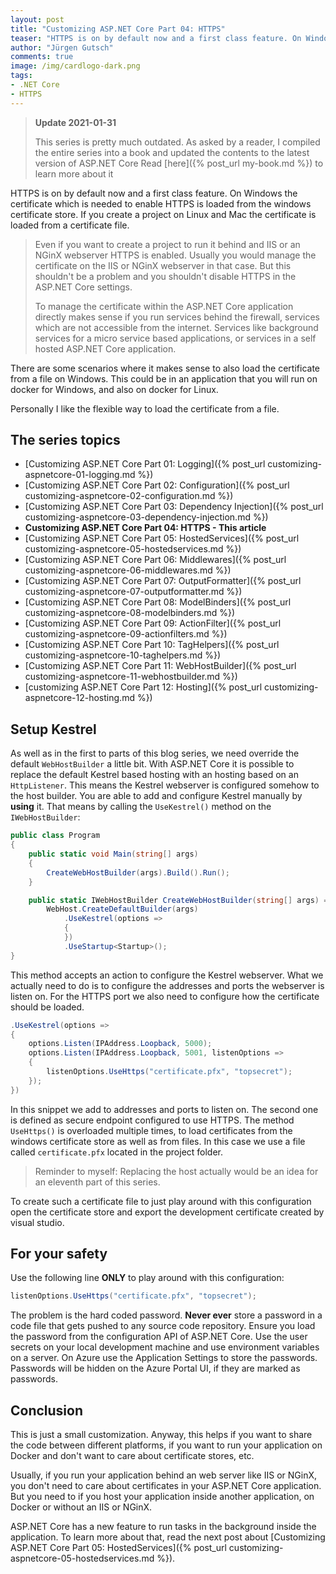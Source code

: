 ```yaml
---
layout: post
title: "Customizing ASP.​NET Core Part 04: HTTPS"
teaser: "HTTPS is on by default now and a first class feature. On Windows the certificate which is needed to enable HTTPS is loaded from the windows certificate store. If you create a project on Linux and Mac the certificate is loaded from a certificate file."
author: "Jürgen Gutsch"
comments: true
image: /img/cardlogo-dark.png
tags: 
- .NET Core
- HTTPS
---
```


> **Update 2021-01-31**
>
> This series is pretty much outdated. As asked by a reader, I compiled the entire series into a book and updated the contents to the latest version of ASP.NET Core  Read [here]({% post_url my-book.md %}) to learn more about it 

HTTPS is on by default now and a first class feature. On Windows the certificate which is needed to enable HTTPS is loaded from the windows certificate store. If you create a project on Linux and Mac the certificate is loaded from a certificate file. 

> Even if you want to create a project to run it behind and IIS or an NGinX webserver HTTPS is enabled. Usually you would manage the certificate on the IIS or NGinX webserver in that case. But this shouldn't be a problem and you shouldn't disable HTTPS in the ASP.NET Core settings.
>
> To manage the certificate within the ASP.NET Core application directly makes sense if you run services behind the firewall, services which are not accessible from the internet. Services like background services for a micro service based applications, or services in a self hosted ASP.NET Core application.

There are some scenarios where it makes sense to also load the certificate from a file on Windows. This could be in an application that you will run on docker for Windows, and also on docker for Linux.

Personally I like the flexible way to load the certificate from a file.

## The series topics

- [Customizing ASP.NET Core Part 01: Logging]({% post_url customizing-aspnetcore-01-logging.md %})
- [Customizing ASP.NET Core Part 02: Configuration]({% post_url customizing-aspnetcore-02-configuration.md %})
- [Customizing ASP.NET Core Part 03: Dependency Injection]({% post_url customizing-aspnetcore-03-dependency-injection.md %})
- **Customizing ASP.NET Core Part 04: HTTPS - This article**
- [Customizing ASP.NET Core Part 05: HostedServices]({% post_url customizing-aspnetcore-05-hostedservices.md %})
- [Customizing ASP.NET Core Part 06: Middlewares]({% post_url customizing-aspnetcore-06-middlewares.md %})
- [Customizing ASP.NET Core Part 07: OutputFormatter]({% post_url customizing-aspnetcore-07-outputformatter.md %})
- [Customizing ASP.NET Core Part 08: ModelBinders]({% post_url customizing-aspnetcore-08-modelbinders.md %})
- [Customizing ASP.NET Core Part 09: ActionFilter]({% post_url customizing-aspnetcore-09-actionfilters.md %})
- [Customizing ASP.NET Core Part 10: TagHelpers]({% post_url customizing-aspnetcore-10-taghelpers.md %})
- [Customizing ASP.NET Core Part 11: WebHostBuilder]({% post_url customizing-aspnetcore-11-webhostbuilder.md %})
- [customizing ASP.NET Core Part 12: Hosting]({% post_url customizing-aspnetcore-12-hosting.md %})

## Setup Kestrel

As well as in the first to parts of this blog series, we need override the default `WebHostBuilder` a little bit. With ASP.NET Core it is possible to replace the default Kestrel based hosting with an hosting based on an `HttpListener`. This means the Kestrel webserver is configured somehow to the host builder. You are able to add and configure Kestrel manually by **using** it. That means by calling the `UseKestrel()` method on the `IWebHostBuilder`:

~~~ csharp
public class Program
{
	public static void Main(string[] args)
	{
		CreateWebHostBuilder(args).Build().Run();
	}

	public static IWebHostBuilder CreateWebHostBuilder(string[] args) =>
		WebHost.CreateDefaultBuilder(args)
			.UseKestrel(options => 
			{	
			})
			.UseStartup<Startup>();
}
~~~

This method accepts an action to configure the Kestrel webserver. What we actually need to do is to configure the addresses and ports the webserver is listen on. For the HTTPS port we also need to configure how the certificate should be loaded.

~~~ csharp
.UseKestrel(options => 
{
	options.Listen(IPAddress.Loopback, 5000);
	options.Listen(IPAddress.Loopback, 5001, listenOptions =>
	{
		listenOptions.UseHttps("certificate.pfx", "topsecret");
	});
})
~~~

In this snippet we add to addresses and ports to listen on. The second one is defined as secure endpoint configured to use HTTPS. The method `UseHttps()` is overloaded multiple times, to load certificates from the windows certificate store as well as from files. In this case we use a file called `certificate.pfx` located in the project folder.

> Reminder to myself: Replacing the host actually would be an idea for an eleventh part of this series.

To create such a certificate file to just play around with this configuration open the certificate store and export the development certificate created by visual studio.

## For your safety

Use the following line **ONLY** to play around with this configuration:

~~~ csharp
listenOptions.UseHttps("certificate.pfx", "topsecret");
~~~

The problem is the hard coded password. **Never ever** store a password in a code file that gets pushed to any source code repository. Ensure you load the password from the configuration API of ASP.NET Core. Use the user secrets on your local development machine and use environment variables on a server. On Azure use the Application Settings to store the passwords. Passwords will be hidden on the Azure Portal UI, if they are marked as passwords.

## Conclusion

This is just a small customization. Anyway, this helps if you want to share the code between different platforms, if you want to run your application on Docker and don't want to care about certificate stores, etc.

Usually, if you run your application behind an web server like IIS or NGinX, you don't need to care about certificates in your ASP.NET Core application. But you need to if you host your application inside another application, on Docker or without an IIS or NGinX.

ASP.NET Core has a new feature to run tasks in the background inside the application. To learn more about that, read the next post about [Customizing ASP.NET Core Part 05: HostedServices]({% post_url customizing-aspnetcore-05-hostedservices.md %}).
